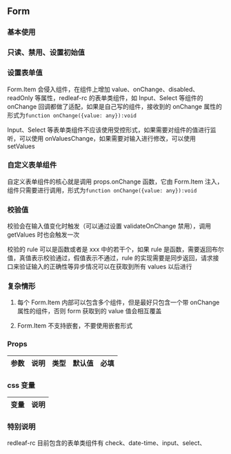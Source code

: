 ## Form

### 基本使用

<code src="../demo/form/form1.tsx"></code>

### 只读、禁用、设置初始值

<!-- <code src="../demo/form/form2.tsx"></code> -->

### 设置表单值

Form.Item 会侵入组件，在组件上增加 value、onChange、disabled、readOnly 等属性，redleaf-rc 的表单类组件，如 Input、Select 等组件的 onChange 回调都做了适配，如果是自己写的组件，接收到的 onChange 属性的形式为`function onChange({value: any}):void`

Input、Select 等表单类组件不应该使用受控形式，如果需要对组件的值进行监听，可以使用 onValuesChange，如果需要对输入进行修改，可以使用 setValues

<!-- <code src="../demo/form/form3.tsx"></code> -->

### 自定义表单组件

自定义表单组件的核心就是调用 props.onChange 函数，它由 Form.Item 注入，组件只需要进行调用，形式为`function onChange({value: any}):void`

<code src="../demo/form/form4.tsx"></code>

### 校验值

校验会在输入值变化时触发（可以通过设置 validateOnChange 禁用），调用 getValues 时也会触发一次

校验的 rule 可以是函数或者是 xxx 中的若干个，如果 rule 是函数，需要返回布尔值，真值表示校验通过，假值表示不通过，rule 的实现需要是同步返回，请求接口来验证输入的正确性等异步情况可以在获取到所有 values 以后进行

<!-- <code src="../demo/form/form5.tsx"></code> -->

### 复杂情形

1. 每个 Form.Item 内部可以包含多个组件，但是最好只包含一个带 onChange 属性的组件，否则 form 获取到的 value 值会相互覆盖

2. Form.Item 不支持嵌套，不要使用嵌套形式

<!-- <code src="../demo/form/form12.tsx"></code> -->

### Props

| 参数 | 说明 | 类型 | 默认值 | 必填 |
| ---- | ---- | ---- | ------ | ---- |


### css 变量

| 变量 | 说明 |
| ---- | ---- |


### 特别说明

redleaf-rc 目前包含的表单类组件有 check、date-time、input、select、
